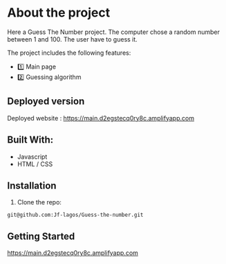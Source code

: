 # About the project

Here a Guess The Number project. 
The computer chose a random number between 1 and 100. The user have to guess it.  

The project includes the following features:     
- 1️⃣ Main page
- 2️⃣ Guessing algorithm

## Deployed version

Deployed website : https://main.d2egstecq0ry8c.amplifyapp.com

## Built With: 

- Javascript
- HTML / CSS

## Installation

1. Clone the repo:
```
git@github.com:Jf-lagos/Guess-the-number.git
```

## Getting Started 
https://main.d2egstecq0ry8c.amplifyapp.com

